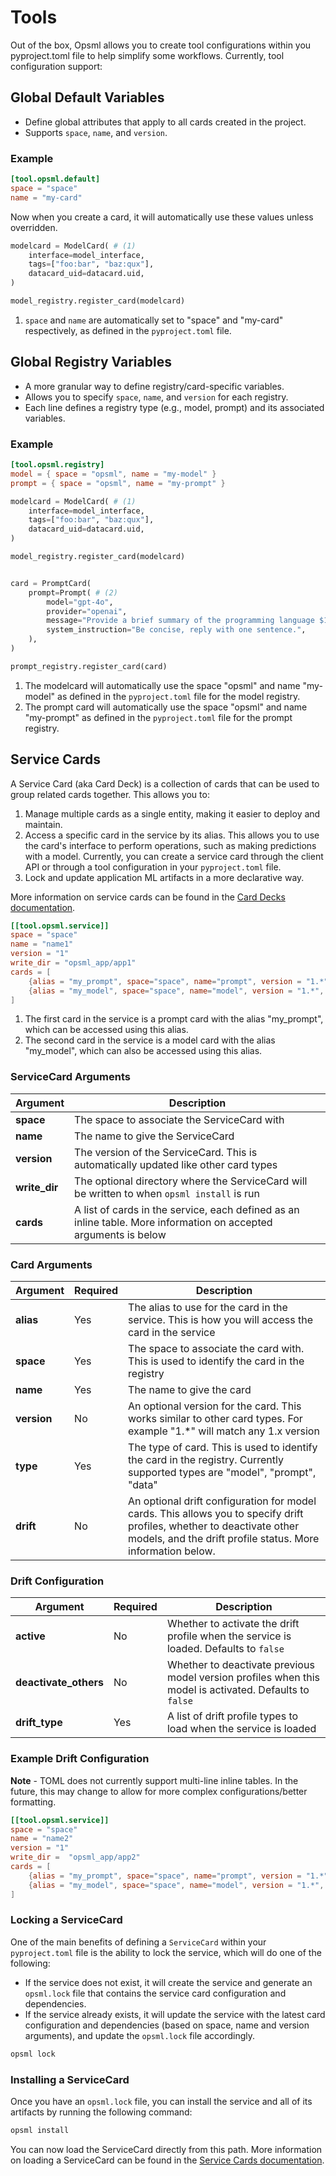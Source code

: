 # Tools

Out of the box, Opsml allows you to create tool configurations within you pyproject.toml file to help simplify some workflows. Currently, tool configuration support:

## **Global Default Variables**

- Define global attributes that apply to all cards created in the project.
- Supports `space`, `name`, and `version`.

### Example

```toml
[tool.opsml.default]
space = "space"
name = "my-card"
```

Now when you create a card, it will automatically use these values unless overridden.

```python
modelcard = ModelCard( # (1)
    interface=model_interface,
    tags=["foo:bar", "baz:qux"],
    datacard_uid=datacard.uid,
)

model_registry.register_card(modelcard)
```

1. `space` and `name` are automatically set to "space" and "my-card" respectively, as defined in the `pyproject.toml` file.

## **Global Registry Variables**

- A more granular way to define registry/card-specific variables.
- Allows you to specify `space`, `name`, and `version` for each registry.
- Each line defines a registry type (e.g., model, prompt) and its associated variables.

### Example

```toml
[tool.opsml.registry]
model = { space = "opsml", name = "my-model" }
prompt = { space = "opsml", name = "my-prompt" }
```

```python
modelcard = ModelCard( # (1)
    interface=model_interface,
    tags=["foo:bar", "baz:qux"],
    datacard_uid=datacard.uid,
)

model_registry.register_card(modelcard)


card = PromptCard(
    prompt=Prompt( # (2)
        model="gpt-4o",
        provider="openai",
        message="Provide a brief summary of the programming language $1.",
        system_instruction="Be concise, reply with one sentence.",
    ),
)

prompt_registry.register_card(card)

```
1. The modelcard will automatically use the space "opsml" and name "my-model" as defined in the `pyproject.toml` file for the model registry.
2. The prompt card will automatically use the space "opsml" and name "my-prompt" as defined in the `pyproject.toml` file for the prompt registry.


## **Service Cards**
A Service Card (aka Card Deck) is a collection of cards that can be used to group related cards together. This allows you to:

1. Manage multiple cards as a single entity, making it easier to deploy and maintain.
2. Access a specific card in the service by its alias. This allows you to use the card's interface to perform operations, such as making predictions with a model.
Currently, you can create a service card through the client API or through a tool configuration in your `pyproject.toml` file.
3. Lock and update application ML artifacts in a more declarative way.

More information on service cards can be found in the [Card Decks documentation](../automation/cardservice.md).


```toml
[[tool.opsml.service]]
space = "space"
name = "name1"
version = "1"
write_dir = "opsml_app/app1"
cards = [
    {alias = "my_prompt", space="space", name="prompt", version = "1.*", type = "prompt"}, # (1)
    {alias = "my_model", space="space", name="model", version = "1.*", type = "model"} # (2)
]
```

1. The first card in the service is a prompt card with the alias "my_prompt", which can be accessed using this alias.
2. The second card in the service is a model card with the alias "my_model", which can also be accessed using this alias.

### ServiceCard Arguments

| Argument     | Description                          |
| ----------- | ------------------------------------ |
| <span class="text-alert">**space**</span>       | The space to associate the ServiceCard with  |
| <span class="text-alert">**name**</span>  | The name to give the ServiceCard |
| <span class="text-alert">**version**</span> | The version of the ServiceCard. This is automatically updated like other card types |
| <span class="text-alert">**write_dir**</span> | The optional directory where the ServiceCard will be written to when `opsml install` is run |
| <span class="text-alert">**cards**</span> | A list of cards in the service, each defined as an inline table. More information on accepted arguments is below |

### Card Arguments
| Argument     | Required | Description    |
| -----------  | -------- | ------------------------------------ |
| <span class="text-alert">**alias**</span> | Yes | The alias to use for the card in the service. This is how you will access the card in the service |
| <span class="text-alert">**space**</span> | Yes | The space to associate the card with. This is used to identify the card in the registry |
| <span class="text-alert">**name**</span> | Yes | The name to give the card |
| <span class="text-alert">**version**</span> | No | An optional version for the card. This works similar to other card types. For example "1.*" will match any 1.x version |
| <span class="text-alert">**type**</span> | Yes | The type of card. This is used to identify the card in the registry. Currently supported types are "model", "prompt", "data"|
| <span class="text-alert">**drift**</span> | No | An optional drift configuration for model cards. This allows you to specify drift profiles, whether to deactivate other models, and the drift profile status. More information below. |

### Drift Configuration
| Argument     | Required | Description |
| ----------- | -------- | ------------------------------------ |
| <span class="text-alert">**active**</span> | No | Whether to activate the drift profile when the service is loaded. Defaults to `false` |
| <span class="text-alert">**deactivate_others**</span> | No | Whether to deactivate previous model version profiles when this model is activated. Defaults to `false` |
| <span class="text-alert">**drift_type**</span> | Yes | A list of drift profile types to load when the service is loaded |


### Example Drift Configuration
**Note** - TOML does not currently support multi-line inline tables. In the future, this may change to allow for more complex configurations/better formatting.

```toml
[[tool.opsml.service]]
space = "space"
name = "name2"
version = "1"
write_dir =  "opsml_app/app2"
cards = [
    {alias = "my_prompt", space="space", name="prompt", version = "1.*", type = "prompt"},
    {alias = "my_model", space="space", name="model", version = "1.*", type = "model", drift = { active = true, deactivate_others = false, drift_type = ["custom", "psi"] }}
]
```

### Locking a ServiceCard
One of the main benefits of defining a `ServiceCard` within your `pyproject.toml` file is the ability to lock the service, which will do one of the following:

- If the service does not exist, it will create the service and generate an `opsml.lock` file that contains the service card configuration and dependencies.
- If the service already exists, it will update the service with the latest card configuration and dependencies (based on space, name and version arguments), and update the `opsml.lock` file accordingly.

```bash
opsml lock
```

### Installing a ServiceCard
Once you have an `opsml.lock` file, you can install the service and all of its artifacts by running the following command:

```bash
opsml install
```

You can now load the ServiceCard directly from this path. More information on loading a ServiceCard can be found in the [Service Cards documentation](../automation/service.md#load-from-path).